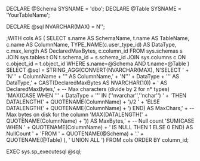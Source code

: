 DECLARE @Schema SYSNAME = 'dbo';
DECLARE @Table  SYSNAME = 'YourTableName';

DECLARE @sql NVARCHAR(MAX) = N'';

;WITH cols AS (
  SELECT
      s.name  AS SchemaName,
      t.name  AS TableName,
      c.name  AS ColumnName,
      TYPE_NAME(c.user_type_id) AS DataType,
      c.max_length AS DeclaredMaxBytes,
      c.column_id
  FROM sys.schemas s
  JOIN sys.tables  t ON t.schema_id = s.schema_id
  JOIN sys.columns c ON c.object_id = t.object_id
  WHERE s.name=@Schema AND t.name=@Table
)
SELECT @sql = STRING_AGG(CONVERT(NVARCHAR(MAX),
N'SELECT ' +
  'N''' + ColumnName + ''' AS ColumnName,' +
  'N''' + DataType + '''  AS DataType,' +
  CAST(DeclaredMaxBytes AS NVARCHAR(10)) + ' AS DeclaredMaxBytes,' +
  -- Max characters (divide by 2 for n* types)
  'MAX(CASE WHEN ''' + DataType + ''' IN (''nvarchar'',''nchar'') ' +
      'THEN DATALENGTH(' + QUOTENAME(ColumnName) + ')/2 ' +
      'ELSE DATALENGTH(' + QUOTENAME(ColumnName) + ') END) AS MaxChars,' +
  -- Max bytes on disk for the column
  'MAX(DATALENGTH(' + QUOTENAME(ColumnName) + ')) AS MaxBytes,' +
  -- Null count
  'SUM(CASE WHEN ' + QUOTENAME(ColumnName) + ' IS NULL THEN 1 ELSE 0 END) AS NullCount ' +
'FROM ' + QUOTENAME(@Schema) + '.' + QUOTENAME(@Table)
), ' UNION ALL ')
FROM cols
ORDER BY column_id;

EXEC sys.sp_executesql @sql;
